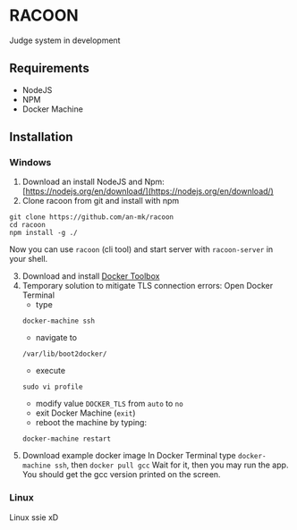 # RACOON

Judge system in development

## Requirements
- NodeJS
- NPM
- Docker Machine

## Installation
### Windows
1. Download an install NodeJS and Npm: [https://nodejs.org/en/download/](https://nodejs.org/en/download/)
2. Clone racoon from git and install with npm

```
git clone https://github.com/an-mk/racoon
cd racoon
npm install -g ./
```

Now you can use `racoon` (cli tool) and start server with `racoon-server` in your shell.

3. Download and install [Docker Toolbox](https://github.com/docker/toolbox/releases "Docker Toolbox")
4. Temporary solution to mitigate TLS connection errors:
Open Docker Terminal
    - type
    ```
	docker-machine ssh
	```
    - navigate to
	```
	/var/lib/boot2docker/
	```
	- execute
	```
	sudo vi profile
	```
	- modify value `DOCKER_TLS` from `auto` to `no`
	- exit Docker Machine (`exit`)
	- reboot the machine by typing:
	```
	docker-machine restart
	```
5. Download example docker image
In Docker Terminal type `docker-machine ssh`, then `docker pull gcc`
Wait for it, then you may run the app.
You should get the gcc version printed on the screen.

### Linux
Linux ssie xD
